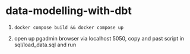 # data-modelling-with-dbt

1.  ``` docker compose build && docker compose up ```

2. open up pgadmin browser via localhost 5050, copy and past script in sql/load_data.sql and run 